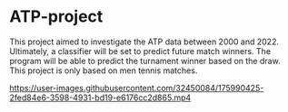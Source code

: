 # ATP-project
This project aimed to investigate the ATP data between 2000 and 2022. Ultimately, a classifier will be set to predict future match winners. The program will be able to predict the turnament winner based on the draw.  This project is only based on men tennis matches.




https://user-images.githubusercontent.com/32450084/175990425-2fed84e6-3598-4931-bd19-e6176cc2d865.mp4

